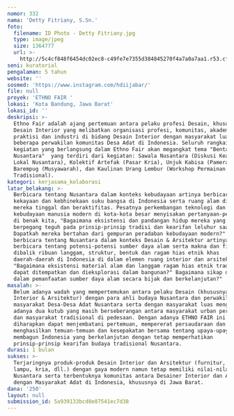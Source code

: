 ```yaml
---
nomor: 332
nama: 'Detty Fitriany, S.Sn.'
foto:
  filename: ID Photo - Detty Fitriany.jpg
  type: image/jpeg
  size: 1364777
  url: >-
    http://5c4cf848f6454dc02ec8-c49fe7e7355d384845270f4a7a0a7aa1.r53.cf2.rackcdn.com/8a930aaa-a4f8-41b8-81bf-16123e614464/ID%20Photo%20-%20Detty%20Fitriany.jpg
seni: kuratorial
pengalaman: 5 tahun
website: ''
sosmed: 'https://www.instagram.com/hdiijabar/'
file: null
proyek: 'ETHNO FAIR '
lokasi: 'Kota Bandung, Jawa Barat'
lokasi_id: ''
deskripsi: >-
  Ethno Fair adalah ajang pertemuan antara pelaku profesi Desain, khususnya
  Desain Interior yang melibatkan organisasi profesi, komunitas, akademisi,
  praktisi dan industri di bidang Desain Interior dengan masyarakat luas dan
  beberapa perwakilan komunitas Desa Adat di Indonesia. Seluruh rangkaian
  kegiatan yang berlangsung dalam Ethno Fair akan megangkat tema "Bentang Ruang
  Nusantara"  yang terdiri dari kegiatan: Sawala Nusantara (Diskusi Kearifan
  Lokal Nusantara), Kolektif Artefak (Pasar Kria), Unjuk Kabisa (Pameran),
  Barempug (Musyawarah), dan Kaulinan Urang Lembur (Workshop Permainan Anak
  Tradisional). 
kategori: kerjasama_kolaborasi
latar_belakang: >-
  Berbicara tentang Nusantara dalam konteks kebudayaan artinya berbicara tentang
  kekayaan dan kebhinekaan suku bangsa di Indonesia serta ruang alam dimana
  mereka tinggal dan beraktifitas. Pesatnya perkembangan teknologi dan perubahan
  kebudayaan manusia modern di kota-kota besar menyisakan pertanyaan-pertanyaan
  di benak kita, "Bagaimana eksistensi dan pandangan hidup mereka yang masih
  berpegang teguh pada prinsip-prinsip tradisi dan kearifan leluhur saat ini?"
  Dapatkah mereka bertahan dari gempuran peradaban kebudayaan modern?" Pun,
  berbicara tentang Nusantara dalam konteks Desain & Arsitektur artinya
  berbicara tentang potensi-potensi sumber daya alam serta makna dan filosofi
  dibalik ribuan langgam, struktur, bentuk dan ragam hias etnik khas
  daerah-daerah di Indonesia di dalam elemen ruang interior dan arsitektur.
  "Bagaimana eksistensi material alam dan langgam ragam hias etnik tradisional
  dapat ditempatkan dan dieksplorasi dalam bangunan?" Bagaimana sikap desainer
  dalam pemanfaatan sumber daya alam secara bijak dan berkelanjutan?"
masalah: >-
  Belum adanya wadah yang mempertemukan antara pelaku Desain (khususnya Desain
  Interior & Arsitektur) dengan para ahli budaya Nusantara dan perwakilan
  masyarakat Desa-Desa Adat Nusantara serta dengan masyarakat luas mengakibatkan
  adanya dua kutub yang masih berseberangan antara masyarakat urban perkotaan
  dan masyarakat tradisional di pedesaan. Dengan adanya ETHNO FAIR ini
  diharapkan dapat menjembatani pertemuan, mempererat persaudaraan dan
  menghasilkan temuan-temuan dan kesepakatan bersama tentang upaya-upaya untuk
  membagun Indonesia yang berkelanjutan dengan tetap memperhatikan
  prinsip-prinsip kearifan budaya tradisional Nusantara.    
durasi: 1 bulan
sukses: >-
  Terjaringnya produk-produk Desain Interior dan Arsitektur (furnitur, armatur
  lampu, kria, dll.) dengan gaya modern namun tetap memiliki nilai-nilai tradisi
  Nusantara serta terbentuknya komunitas antara Desainer Interior dan Arsitek
  dengan Masyarakat Adat di Indonesia, khususnya di Jawa Barat. 
dana: '250'
layout: null
submission_id: 5a939133bcd8e87541ec7d38
---
```


